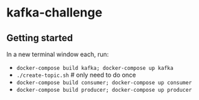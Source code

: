 # kafka-challenge

## Getting started

In a new terminal window each, run:

+ `docker-compose build kafka; docker-compose up kafka`
+ `./create-topic.sh` # only need to do once
+ `docker-compose build consumer; docker-compose up consumer`
+ `docker-compose build producer; docker-compose up producer`
